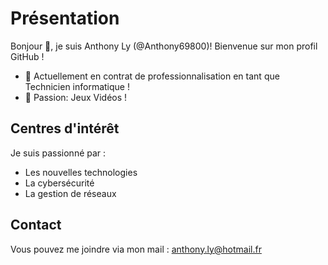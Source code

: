 # Présentation

Bonjour 👋, je suis Anthony Ly (@Anthony69800)!
Bienvenue sur mon profil GitHub !

- 💼 Actuellement en contrat de professionnalisation en tant que Technicien informatique !
- 👀 Passion: Jeux Vidéos !

## Centres d'intérêt
Je suis passionné par :
- Les nouvelles technologies
- La cybersécurité
- La gestion de réseaux

## Contact
Vous pouvez me joindre via mon mail : anthony.ly@hotmail.fr
